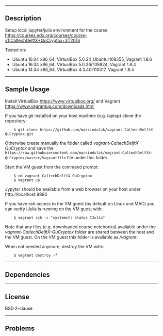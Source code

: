 -----------
Description
-----------

Setup local jupyter/julia environment for the course https://courses.edx.org/courses/course-v1:CaltechDelftX+QuCryptox+3T2016

Tested on:

- Ubuntu 16.04 x86_64, VirtualBox 5.0.24_Ubuntur108355, Vagrant 1.8.6
- Ubuntu 16.04 x86_64, VirtualBox 5.0.26r108824, Vagrant 1.8.4
- Ubuntu 14.04 x86_64, VirtualBox 4.3.40r110317, Vagrant 1.8.4


------------
Sample Usage
------------

Install VirtualBox https://www.virtualbox.org/ and Vagrant https://www.vagrantup.com/downloads.html

If you have *git* installed on your host machine (e.g. laptop) clone the repository:

        $ git clone https://github.com/marcindulak/vagrant-CaltechDelftX-QuCryptox.git

Otherwise create manually the folder called *vagrant-CaltechDelftX-QuCryptox* and save the
`https://raw.githubusercontent.com/marcindulak/vagrant-CaltechDelftX-QuCryptox/master/Vagrantfile` file under this folder.

Start the VM guest from the command prompt:

        $ cd vagrant-CaltechDelftX-QuCryptox
        $ vagrant up

Jypyter should be available from a web browser on your host under http://localhost:8890

If you have ssh access to the VM guest (by default on Linux and MAC) you can verify IJulia is running on the VM guest with:

        $ vagrant ssh -c "systemctl status IJulia"

Note that any files (e.g. downloaded course notebooks) available under the *vagrant-CaltechDelftX-QuCryptox* folder are
shared between the host and the VM guest. On the VM guest this folder is available as */vagrant*.

When not needed anymore, destroy the VM with::

        $ vagrant destroy -f


------------
Dependencies
------------


-------
License
-------

BSD 2-clause


--------
Problems
--------

